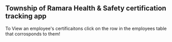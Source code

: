 

Township of Ramara Health & Safety certification tracking app
---------------------------------------------------------------------------------------------------

To View an employee's certificaitons click on the row in the employees table that corrosponds to them!

